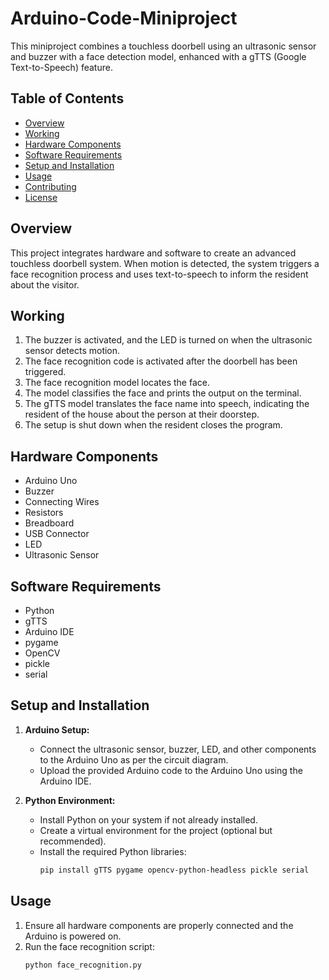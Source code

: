 # Arduino-Code-Miniproject

This miniproject combines a touchless doorbell using an ultrasonic sensor and buzzer with a face detection model, enhanced with a gTTS (Google Text-to-Speech) feature.

## Table of Contents
- [Overview](#overview)
- [Working](#working)
- [Hardware Components](#hardware-components)
- [Software Requirements](#software-requirements)
- [Setup and Installation](#setup-and-installation)
- [Usage](#usage)
- [Contributing](#contributing)
- [License](#license)

## Overview
This project integrates hardware and software to create an advanced touchless doorbell system. When motion is detected, the system triggers a face recognition process and uses text-to-speech to inform the resident about the visitor.

## Working
1. The buzzer is activated, and the LED is turned on when the ultrasonic sensor detects motion.
2. The face recognition code is activated after the doorbell has been triggered.
3. The face recognition model locates the face.
4. The model classifies the face and prints the output on the terminal.
5. The gTTS model translates the face name into speech, indicating the resident of the house about the person at their doorstep.
6. The setup is shut down when the resident closes the program.

## Hardware Components
- Arduino Uno
- Buzzer
- Connecting Wires
- Resistors
- Breadboard
- USB Connector
- LED
- Ultrasonic Sensor

## Software Requirements
- Python
- gTTS
- Arduino IDE
- pygame
- OpenCV
- pickle
- serial

## Setup and Installation
1. **Arduino Setup:**
   - Connect the ultrasonic sensor, buzzer, LED, and other components to the Arduino Uno as per the circuit diagram.
   - Upload the provided Arduino code to the Arduino Uno using the Arduino IDE.

2. **Python Environment:**
   - Install Python on your system if not already installed.
   - Create a virtual environment for the project (optional but recommended).
   - Install the required Python libraries:
     ```bash
     pip install gTTS pygame opencv-python-headless pickle serial
     ```

## Usage
1. Ensure all hardware components are properly connected and the Arduino is powered on.
2. Run the face recognition script:
   ```bash
   python face_recognition.py
